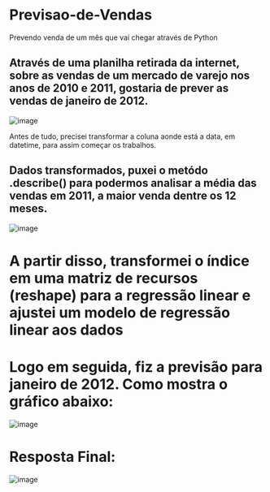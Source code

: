 # Previsao-de-Vendas
Prevendo venda de um mês que vai chegar através de Python

## Através de uma planilha retirada da internet, sobre as vendas de um mercado de varejo nos anos de 2010 e 2011, gostaria de prever as vendas de janeiro de 2012.
![image](https://github.com/brunogboy/Previsao-de-Vendas/assets/165103663/c65cc6f2-2049-478a-80ca-fd4bec01661e)

 Antes de tudo, precisei transformar a coluna aonde está a data, em datetime, para assim começar os trabalhos.
## Dados transformados, puxei o metódo .describe() para podermos analisar a média das vendas em 2011, a maior venda dentre os 12 meses.
![image](https://github.com/brunogboy/Previsao-de-Vendas/assets/165103663/9be825b5-c26e-4800-96b8-848a8dfce52b)

# A partir disso, transformei o índice em uma matriz de recursos (reshape) para a regressão linear e ajustei um modelo de regressão linear aos dados
# Logo em seguida, fiz a previsão para janeiro de 2012. Como mostra o gráfico abaixo:
![image](https://github.com/brunogboy/Previsao-de-Vendas/assets/165103663/e6052e8a-32d6-46d0-9eac-3ea7c27baf51)

# Resposta Final:
![image](https://github.com/brunogboy/Previsao-de-Vendas/assets/165103663/d8a3f705-9190-4c5b-aab0-5a90806eb4f7)
